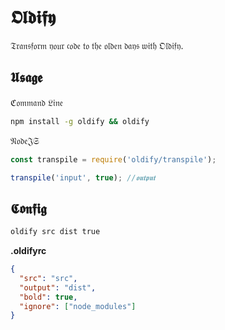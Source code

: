 # 𝕺𝖑𝖉𝖎𝖋𝖞
𝔗𝔯𝔞𝔫𝔰𝔣𝔬𝔯𝔪 𝔶𝔬𝔲𝔯 𝔠𝔬𝔡𝔢 𝔱𝔬 𝔱𝔥𝔢 𝔬𝔩𝔡𝔢𝔫 𝔡𝔞𝔶𝔰 𝔴𝔦𝔱𝔥 𝔒𝔩𝔡𝔦𝔣𝔶.

## 𝖀𝖘𝖆𝖌𝖊

ℭ𝔬𝔪𝔪𝔞𝔫𝔡 𝔏𝔦𝔫𝔢
```bash
npm install -g oldify && oldify
```

𝔑𝔬𝔡𝔢𝔍𝔖
```js
const transpile = require('oldify/transpile');

transpile('input', true); //𝖔𝖚𝖙𝖕𝖚𝖙
```

## 𝕮𝖔𝖓𝖋𝖎𝖌

```bash
oldify src dist true
```

**.oldifyrc**
```json
{
  "src": "src",
  "output": "dist",
  "bold": true,
  "ignore": ["node_modules"]
}
```

